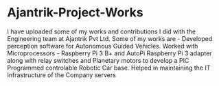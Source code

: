 # Ajantrik-Project-Works
I have uploaded some of my works and contributions I did with the Engineering team at Ajantrik Pvt Ltd.
Some of my works are - 
Developed perception software for Autonomous Guided Vehicles.
Worked with Microprocessors - Raspberry Pi 3 B+ and AutoPi Raspberry Pi 3 adapter along with relay switches and
Planetary motors to develop a PIC Programmed controlable Robotic Car base.
Helped in maintaining the IT Infrastructure of the Company servers
